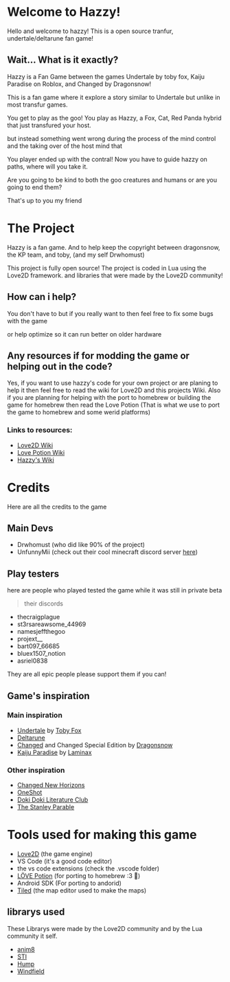 # Welcome to Hazzy!

Hello and welcome to hazzy! This is a open source tranfur, undertale/deltarune fan game!

## Wait... What is it exactly?

Hazzy is a Fan Game between the games Undertale by toby fox, Kaiju Paradise on Roblox, and Changed by Dragonsnow!

This is a fan game where it explore a story similar to Undertale but unlike in most transfur games.

You get to play as the goo! You play as Hazzy, a Fox, Cat, Red Panda hybrid that just transfured your host.

but instead something went wrong during the process of the mind control and the taking over of the host mind that

You player ended up with the contral! Now you have to guide hazzy on paths, where will you take it.

Are you going to be kind to both the goo creatures and humans or are you going to end them?

That's up to you my friend

# The Project

Hazzy is a fan game. And to help keep the copyright between dragonsnow, the KP team, and toby, (and my self Drwhomust)

This project is fully open source! The project is coded in Lua using the Love2D framework. and libraries that were made by the Love2D community!

## How can i help?

You don't have to but if you really want to then feel free to fix some bugs with the game

or help optimize so it can run better on older hardware

## Any resources if for modding the game or helping out in the code?

Yes, if you want to use hazzy's code for your own project or are planing to help it then feel free
to read the wiki for Love2D and this projects Wiki. Also if you are planning for helping with
the port to homebrew or building the game for homebrew then read the Love Potion 
(That is what we use to port the game to homebrew and some werid platforms)

### Links to resources:

- [Love2D Wiki](https://www.love2d.org/wiki/Main_Page)
- [Love Potion Wiki](https://lovebrew.org/)
- [Hazzy's Wiki](https://drwhomust.gitbook.io/hazzy)

# Credits

Here are all the credits to the game

## Main Devs

- Drwhomust (who did like 90% of the project)
- UnfunnyMii (check out their cool minecraft discord server [here](https://discord.gg/mQSeStxbxG))

## Play testers

here are people who played tested the game while it was still in private beta

> their discords

- thecraigplague
- st3rsareawsome_44969
- namesjeffthegoo
- projext__
- bart097_66685
- bluex1507_notion
- asriel0838

They are all epic people please support them if you can!

## Game's inspiration

### Main inspiration
- [Undertale](https://undertale.com/) by [Toby Fox](https://bsky.app/profile/tobyfox.undertale.com)
- [Deltarune](https://deltarune.com/)
- [Changed](https://store.steampowered.com/app/814540/Changed/) and Changed Special Edition by [Dragonsnow](https://twitter.com/DragonSnow4)
- [Kaiju Paradise](https://www.roblox.com/games/6456351776/) by [Laminax](https://www.roblox.com/communities/6423736/LAMINAX-CO#!/about)

### Other inspiration

- [Changed New Horizons](https://kade-crew.itch.io/cnh)
- [OneShot](https://store.steampowered.com/app/420530/OneShot/)
- [Doki Doki Literature Club](https://store.steampowered.com/app/698780/Doki_Doki_Literature_Club/)
- [The Stanley Parable](https://store.steampowered.com/app/221910/The_Stanley_Parable/)

# Tools used for making this game

- [Love2D](https://www.love2d.org/) (the game engine)
- VS Code (it's a good code editor)
- the vs code extensions (check the .vscode folder)
- [LÖVE Potion](https://lovebrew.org/) (for porting to homebrew :3 🍺)
- Android SDK (For porting to andorid)
- [Tiled](https://thorbjorn.itch.io/tiled) (the map editor used to make the maps)

## librarys used

These Librarys were made by the Love2D community and by the Lua community it self.

- [anim8](https://github.com/kikito/anim8)
- [STI](https://github.com/karai17/Simple-Tiled-Implementation)
- [Hump](https://github.com/vrld/hump)
- [Windfield](https://github.com/a327ex/windfield)